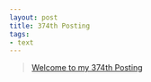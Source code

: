```yaml
---
layout: post
title: 374th Posting
tags: 
- text
---
```


> [Welcome to my 374th Posting](https://janghan-kor.tistory.com/1466)
